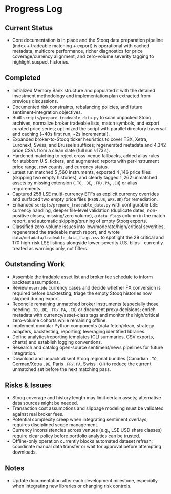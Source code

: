 # Progress Log

## Current Status
- Core documentation is in place and the Stooq data preparation pipeline (index + tradeable matching + export) is operational with cached metadata, multicore performance, richer diagnostics for price coverage/currency alignment, and zero-volume severity tagging to highlight suspect histories.

## Completed
- Initialized Memory Bank structure and populated it with the detailed investment methodology and implementation plan extracted from previous discussions.
- Documented risk constraints, rebalancing policies, and future sentiment-integration objectives.
- Built `scripts/prepare_tradeable_data.py` to scan unpacked Stooq archives, normalize broker tradeable lists, match symbols, and export curated price series; optimized the script with parallel directory traversal and caching (~40s first run, ~2s incremental).
- Expanded broker-to-Stooq ticker heuristics to cover TSX, Xetra, Euronext, Swiss, and Brussels suffixes; regenerated metadata and 4,342 price CSVs from a clean slate (full run ≈173 s).
- Hardened matching to reject cross-venue fallbacks, added alias rules for stubborn U.S. tickers, and augmented reports with per-instrument price range, row counts, and currency status.
- Latest run matched 5 ,560 instruments, exported 4 ,146 price files (skipping two empty histories), and clearly tagged 1 ,262 unmatched assets by missing extension (`.TO`, `.DE`, `.FR/.PA`, `.CH`) or alias requirements.
- Captured 258 LSE multi-currency ETFs as explicit currency overrides and surfaced two empty price files (`HSON.US`, `WPS.UK`) for remediation.
- Enhanced `scripts/prepare_tradeable_data.py` with configurable LSE currency handling, deeper file-level validation (duplicate dates, non-positive closes, missing/zero volume), a `data_flags` column in the match report, and automatic skipping/pruning of empty Stooq exports.
- Classified zero-volume issues into low/moderate/high/critical severities, regenerated the tradeable match report, and wrote `data/metadata/tradeable_data_flags.csv` to spotlight the 29 critical and 170 high-risk LSE listings alongside lower-severity U.S. blips—currently treated as warnings only, not filters.

## Outstanding Work
- Assemble the tradable asset list and broker fee schedule to inform backtest assumptions.
- Review `override` currency cases and decide whether FX conversion is required before backtesting; triage the empty Stooq histories now skipped during export.
- Reconcile remaining unmatched broker instruments (especially those needing `.TO`, `.DE`, `.FR/.PA`, `.CH`) or document proxy decisions; enrich metadata with currency/asset-class tags and monitor the high/critical zero-volume cohorts while remaining offline.
- Implement modular Python components (data fetch/clean, strategy adapters, backtesting, reporting) leveraging identified libraries.
- Define analytics/reporting templates (CLI summaries, CSV exports, charts) and establish logging conventions.
- Research and catalog open-source sentiment/news pipelines for future integration.
- Download and unpack absent Stooq regional bundles (Canadian `.TO`, German/Xetra `.DE`, Paris `.FR/.PA`, Swiss `.CH`) to reduce the current unmatched set before the next matching pass.

## Risks & Issues
- Stooq coverage and history length may limit certain assets; alternative data sources might be needed.
- Transaction cost assumptions and slippage modeling must be validated against real broker fees.
- Potential complexity creep when integrating sentiment overlays; requires disciplined scope management.
- Currency inconsistencies across venues (e.g., LSE USD share classes) require clear policy before portfolio analytics can be trusted.
- Offline-only operation currently blocks automated dataset refresh; coordinate manual data transfer or wait for approval before attempting downloads.

## Notes
- Update documentation after each development milestone, especially when integrating new libraries or changing risk controls.
